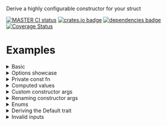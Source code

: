 <!-- cargo-rdme start -->

Derive a highly configurable constructor for your struct

[![MASTER CI status](https://github.com/Alorel/fancy_constructor-rs/actions/workflows/test.yml/badge.svg)](https://github.com/Alorel/fancy_constructor-rs/actions/workflows/test.yml?query=branch%3Amaster)
[![crates.io badge](https://img.shields.io/crates/v/fancy_constructor)](https://crates.io/crates/fancy_constructor)
[![dependencies badge](https://img.shields.io/librariesio/release/cargo/fancy_constructor)](https://libraries.io/cargo/fancy_constructor)
[![Coverage Status](https://coveralls.io/repos/github/Alorel/fancy_constructor-rs/badge.png)](https://coveralls.io/github/Alorel/fancy_constructor-rs)

# Examples

<details><summary>Basic</summary>

```rust
use fancy_constructor::new;
#[derive(new, PartialEq, Eq, Debug)]
struct MyStruct {
  foo: String,
  bar: u8,
}

let a = MyStruct::new("#[derive(new)]".into(), 55);
let b = MyStruct { foo: "#[derive(new)]".into(), bar: 55 };
assert_eq!(a, b);
```

Outputs:
```rust
impl MyStruct {
  pub fn new(foo: String, bar: u8) -> Self {
    Self { foo, bar }
  }
}
````

</details>
<details><summary>Options showcase</summary>

```rust
#[derive(new, PartialEq, Eq, Debug)]
#[new(vis(pub(crate)), name(construct), comment("Foo"), bounds(T: Clone))]
struct MyStruct<T> {
  #[new(into)]
  a: T,

  #[new(val("Bar".into()))]
  b: String,

  #[new(clone)]
  c: Arc<Whatever>,

  #[new(default)]
  d: Vec<u8>,
}

let we = Arc::new(Whatever::default());
let a = MyStruct::<String>::construct("A", &we);
let b = MyStruct {a: "A".into(), b: "Bar".into(), c: we, d: vec![]};
assert_eq!(a, b);
```

Outputs:

```rust
impl<T> MyStruct<T> {
  /// Foo
  pub(crate) fn construct(a: impl Into<T>, c: &Arc<Whatever>) -> Self where T: Clone {
    Self {
      a: a.into(),
      b: "Bar".into(),
      c: c.clone(),
      d: Default::default(),
    }
  }
}
````

</details>
<details><summary>Private const fn</summary>

```rust
#[derive(new, PartialEq, Eq, Debug)]
#[new(const_fn, vis())]
struct Foo(u8);

const FOO: Foo = Foo::new(128);
assert_eq!(FOO, Foo(128));
```

Outputs:

```rust
impl Foo {
  const fn new(f1: u8) -> Self {
    Self(f1)
  }
}
````

</details>
<details><summary>Computed values</summary>

```rust
#[derive(new)]
struct Foo {
  is_bar: bool,
  #[new(val(if is_bar { 100 } else { 5 }))]
  barness_level: u8,
}

assert_eq!(Foo::new(true).barness_level, 100);
assert_eq!(Foo::new(false).barness_level, 5);
```

</details>

<details><summary>Custom constructor args</summary>

```rust
#[derive(new)]
#[new(args(input_string: &str))]
struct Foo {
  #[new(val(input_string.to_lowercase()))]
  pub lowercase: String,

  #[new(val(input_string.to_uppercase()))]
  pub uppercase: String,
}

let foo = Foo::new("Foo");
assert_eq!(foo.lowercase.as_str(), "foo");
assert_eq!(foo.uppercase.as_str(), "FOO");
```

</details>
<details><summary>Renaming constructor args</summary>

```rust
#[derive(new)]
struct MyNewtype(#[new(name(my_value))] u8);
```

Outputs:

```rust
impl MyNewtype {
  pub fn new(my_value: u8) -> Self {
    Self(my_value)
  }
}
````

</details>
<details><summary>Enums</summary>

```rust
#[derive(new, Eq, PartialEq, Debug)]
enum MyEnum {
  #[new]
  Foo { #[new(into)] bar: u8 },
  Qux,
}

assert_eq!(MyEnum::new(5), MyEnum::Foo { bar: 5 });
```

Outputs:

```rust
impl MyEnum {
  pub fn new(bar: Into<u8>) -> Self {
    Self::Foo { bar: bar.into() }
  }
}
````

</details>

<details><summary>Deriving the Default trait</summary>

The `Default` trait can be derived if the constructor ends up with no arguments:

```rust
#[derive(new, PartialEq, Eq, Debug)]
#[new(default, name(construct))]
struct Foo {
  #[new(val(u8::MAX))]
  bar: u8,
}

assert_eq!(Foo::construct(), Foo::default());
```

Outputs:

```rust
impl Default for Foo {
  fn default() -> Self {
    Foo::construct()
  }
}
````

Attempting to use the option when the constructor has arguments will result in a compile error:

```rust
#[derive(new)]
#[new(default)]
struct Foo {
  bar: u8,
}
```

</details>

<details><summary>Invalid inputs</summary>

```rust
#[derive(fancy_constructor::new)]
enum Foo {
  Bar, // no variants marked with `#[new]`
}
```

```rust
#[derive(fancy_constructor::new)]
enum Foo {
  #[new] Bar, // multiple variants marked with `#[new]`
  #[new] Qux,
}
```

```rust
#[derive(fancy_constructor::new)]
union Foo { // Unions not supported
  bar: u8,
  qux: u8,
}
```

</details>

<!-- cargo-rdme end -->
